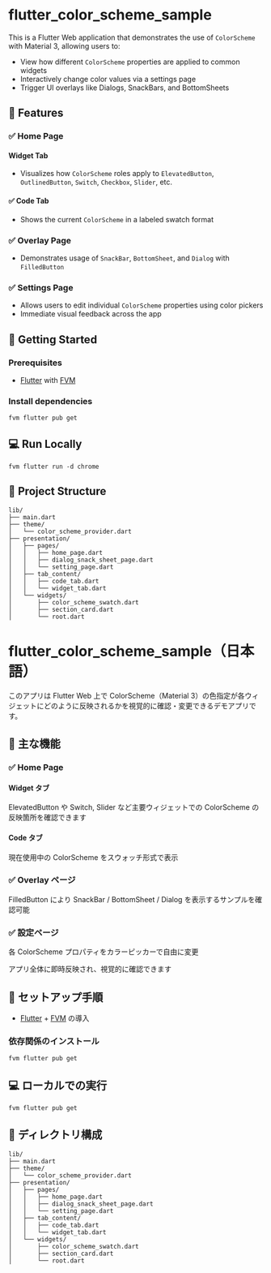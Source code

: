 # flutter_color_scheme_sample

This is a Flutter Web application that demonstrates the use of `ColorScheme` with Material 3, allowing users to:

- View how different `ColorScheme` properties are applied to common widgets
- Interactively change color values via a settings page
- Trigger UI overlays like Dialogs, SnackBars, and BottomSheets

## 🔧 Features

### ✅ Home Page
#### Widget Tab
- Visualizes how `ColorScheme` roles apply to `ElevatedButton`, `OutlinedButton`, `Switch`, `Checkbox`, `Slider`, etc.

#### ✅ Code Tab
- Shows the current `ColorScheme` in a labeled swatch format

### ✅ Overlay Page
- Demonstrates usage of `SnackBar`, `BottomSheet`, and `Dialog` with `FilledButton`

### ✅ Settings Page
- Allows users to edit individual `ColorScheme` properties using color pickers
- Immediate visual feedback across the app


## 🚀 Getting Started

### Prerequisites

- [Flutter](https://docs.flutter.dev/get-started/install) with [FVM](https://fvm.app/)

### Install dependencies

```
fvm flutter pub get
```

## 💻 Run Locally

```
fvm flutter run -d chrome
```

## 📁 Project Structure

```
lib/
├── main.dart
├── theme/
│   └── color_scheme_provider.dart
├── presentation/
│   ├── pages/
│   │   ├── home_page.dart
│   │   ├── dialog_snack_sheet_page.dart
│   │   └── setting_page.dart
│   ├── tab_content/
│   │   ├── code_tab.dart
│   │   └── widget_tab.dart
│   └── widgets/
│       ├── color_scheme_swatch.dart
│       ├── section_card.dart
│       └── root.dart
```

# flutter_color_scheme_sample（日本語）

このアプリは Flutter Web 上で ColorScheme（Material 3）の色指定が各ウィジェットにどのように反映されるかを視覚的に確認・変更できるデモアプリです。

## 🔧 主な機能

### ✅ Home Page
#### Widget タブ
ElevatedButton や Switch, Slider など主要ウィジェットでの ColorScheme の反映箇所を確認できます

#### Code タブ
現在使用中の ColorScheme をスウォッチ形式で表示

### ✅ Overlay ページ
FilledButton により SnackBar / BottomSheet / Dialog を表示するサンプルを確認可能

### ✅ 設定ページ
各 ColorScheme プロパティをカラーピッカーで自由に変更

アプリ全体に即時反映され、視覚的に確認できます

## 🚀 セットアップ手順 

- [Flutter](https://docs.flutter.dev/get-started/install) + [FVM](https://fvm.app/) の導入

### 依存関係のインストール

```
fvm flutter pub get
```

## 💻 ローカルでの実行

```
fvm flutter pub get
```

## 📁 ディレクトリ構成

```
lib/
├── main.dart
├── theme/
│   └── color_scheme_provider.dart
├── presentation/
│   ├── pages/
│   │   ├── home_page.dart
│   │   ├── dialog_snack_sheet_page.dart
│   │   └── setting_page.dart
│   ├── tab_content/
│   │   ├── code_tab.dart
│   │   └── widget_tab.dart
│   └── widgets/
│       ├── color_scheme_swatch.dart
│       ├── section_card.dart
│       └── root.dart
```